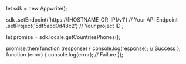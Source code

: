 let sdk = new Appwrite();

sdk
    .setEndpoint('https://[HOSTNAME_OR_IP]/v1') // Your API Endpoint
    .setProject('5df5acd0d48c2') // Your project ID
;

let promise = sdk.locale.getCountriesPhones();

promise.then(function (response) {
    console.log(response); // Success
}, function (error) {
    console.log(error); // Failure
});